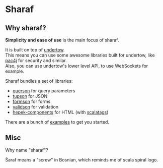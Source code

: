 
# Sharaf

## Why sharaf?

**Simplicity and ease of use** is the main focus of sharaf.  

It is built on top of [undertow](https://undertow.io/).  
This means you can use some awesome libraries built for undertow, like [pac4j](https://github.com/pac4j/undertow-pac4j) for security and similar.  
Also, you can use undertow's lower level API, to use WebSockets for example.

Sharaf bundles a set of libraries:
- [querson](./querson) for query parameters
- [tupson](https://github.com/sake92/tupson) for JSON
- [formson](./formson) for forms
- [validson](./formson) for validation
- [hepek-components](https://github.com/sake92/hepek) for HTML (with [scalatags](https://github.com/com-lihaoyi/scalatags))

There are a bunch of [examples](./examples) to get you started.

## Misc

Why name "sharaf"?  

Šaraf means a "screw" in Bosnian, which reminds me of scala spiral logo.
